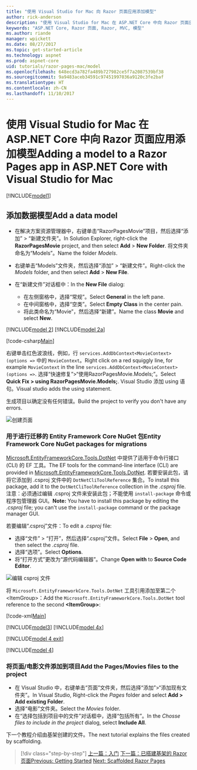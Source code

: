 ```yaml
---
title: "使用 Visual Studio for Mac 向 Razor 页面应用添加模型"
author: rick-anderson
description: "使用 Visual Studio for Mac 在 ASP.NET Core 中向 Razor 页面应用添加模型"
keywords: "ASP.NET Core, Razor 页面, Razor, MVC, 模型"
ms.author: riande
manager: wpickett
ms.date: 08/27/2017
ms.topic: get-started-article
ms.technology: aspnet
ms.prod: aspnet-core
uid: tutorials/razor-pages-mac/model
ms.openlocfilehash: 648ecd3a782fa489b727982ce5f7a2087539bf38
ms.sourcegitcommit: 9a9483aceb34591c97451997036a9120c3fe2baf
ms.translationtype: HT
ms.contentlocale: zh-CN
ms.lasthandoff: 11/10/2017
---
```

# <a name="adding-a-model-to-a-razor-pages-app-in-aspnet-core-with-visual-studio-for-mac"></a><span data-ttu-id="4030a-104">使用 Visual Studio for Mac 在 ASP.NET Core 中向 Razor 页面应用添加模型</span><span class="sxs-lookup"><span data-stu-id="4030a-104">Adding a model to a Razor Pages app in ASP.NET Core with Visual Studio for Mac</span></span>

[!INCLUDE[model1](../../includes/RP/model1.md)]

## <a name="add-a-data-model"></a><span data-ttu-id="4030a-105">添加数据模型</span><span class="sxs-lookup"><span data-stu-id="4030a-105">Add a data model</span></span>

* <span data-ttu-id="4030a-106">在解决方案资源管理器中，右键单击“RazorPagesMovie”项目，然后选择“添加” > “新建文件夹”。</span><span class="sxs-lookup"><span data-stu-id="4030a-106">In Solution Explorer, right-click the **RazorPagesMovie** project, and then select **Add** > **New Folder**.</span></span> <span data-ttu-id="4030a-107">将文件夹命名为“Models”。</span><span class="sxs-lookup"><span data-stu-id="4030a-107">Name the folder *Models*.</span></span>
* <span data-ttu-id="4030a-108">右键单击“Models”文件夹，然后选择“添加” > “新建文件”。</span><span class="sxs-lookup"><span data-stu-id="4030a-108">Right-click the *Models* folder, and then select **Add** > **New File**.</span></span>
* <span data-ttu-id="4030a-109">在“新建文件”对话框中：</span><span class="sxs-lookup"><span data-stu-id="4030a-109">In the **New File** dialog:</span></span>

  * <span data-ttu-id="4030a-110">在左侧窗格中，选择“常规”。</span><span class="sxs-lookup"><span data-stu-id="4030a-110">Select **General** in the left pane.</span></span>
  * <span data-ttu-id="4030a-111">在中间窗格中，选择“空类”。</span><span class="sxs-lookup"><span data-stu-id="4030a-111">Select **Empty Class** in the center pain.</span></span>
  * <span data-ttu-id="4030a-112">将此类命名为“Movie”，然后选择“新建”。</span><span class="sxs-lookup"><span data-stu-id="4030a-112">Name the class **Movie** and select **New**.</span></span>

[!INCLUDE[model 2](../../includes/RP/model2.md)]
[!INCLUDE[model 2a](../../includes/RP/model2a.md)]

[!code-csharp[Main](../../tutorials/razor-pages/razor-pages-start/sample/RazorPagesMovie/Startup.cs?name=snippet_ConfigureServices2&highlight=3-6)]

<span data-ttu-id="4030a-113">右键单击红色波浪线，例如，行 `services.AddDbContext<MovieContext>(options =>` 中的 `MovieContext`。</span><span class="sxs-lookup"><span data-stu-id="4030a-113">Right click on a red squiggly line, for example `MovieContext` in the line `services.AddDbContext<MovieContext>(options =>`.</span></span> <span data-ttu-id="4030a-114">选择“快速修复”>“使用RazorPagesMovie.Models;”。</span><span class="sxs-lookup"><span data-stu-id="4030a-114">Select **Quick Fix > using RazorPagesMovie.Models;**.</span></span> <span data-ttu-id="4030a-115">Visual Studio 添加 using 语句。</span><span class="sxs-lookup"><span data-stu-id="4030a-115">Visual studio adds the using statement.</span></span>

<span data-ttu-id="4030a-116">生成项目以确定没有任何错误。</span><span class="sxs-lookup"><span data-stu-id="4030a-116">Build the project to verify you don't have any errors.</span></span>

![创建页面](model/red.png)

### <a name="entity-framework-core-nuget-packages-for-migrations"></a><span data-ttu-id="4030a-118">用于进行迁移的 Entity Framework Core NuGet 包</span><span class="sxs-lookup"><span data-stu-id="4030a-118">Entity Framework Core NuGet packages for migrations</span></span>

<span data-ttu-id="4030a-119">[Microsoft.EntityFrameworkCore.Tools.DotNet](https://www.nuget.org/packages/Microsoft.EntityFrameworkCore.Tools.DotNet) 中提供了适用于命令行接口 (CLI) 的 EF 工具。</span><span class="sxs-lookup"><span data-stu-id="4030a-119">The EF tools for the command-line interface (CLI) are provided in [Microsoft.EntityFrameworkCore.Tools.DotNet](https://www.nuget.org/packages/Microsoft.EntityFrameworkCore.Tools.DotNet).</span></span> <span data-ttu-id="4030a-120">若要安装此包，请将它添加到 .csproj 文件中的 `DotNetCliToolReference` 集合。</span><span class="sxs-lookup"><span data-stu-id="4030a-120">To install this package, add it to the `DotNetCliToolReference` collection in the *.csproj* file.</span></span> <span data-ttu-id="4030a-121">注意：必须通过编辑 .csproj 文件来安装此包；不能使用 `install-package` 命令或程序包管理器 GUI。</span><span class="sxs-lookup"><span data-stu-id="4030a-121">**Note:** You have to install this package by editing the *.csproj* file; you can't use the `install-package` command or the package manager GUI.</span></span>

<span data-ttu-id="4030a-122">若要编辑“.csproj”文件：</span><span class="sxs-lookup"><span data-stu-id="4030a-122">To edit a *.csproj* file:</span></span>

* <span data-ttu-id="4030a-123">选择“文件” > “打开”，然后选择“.csproj”文件。</span><span class="sxs-lookup"><span data-stu-id="4030a-123">Select **File** > **Open**, and then select the *.csproj* file.</span></span>
* <span data-ttu-id="4030a-124">选择“选项”。</span><span class="sxs-lookup"><span data-stu-id="4030a-124">Select **Options**.</span></span>
* <span data-ttu-id="4030a-125">将“打开方式”更改为“源代码编辑器”。</span><span class="sxs-lookup"><span data-stu-id="4030a-125">Change **Open with** to **Source Code Editor**.</span></span>

![编辑 csproj 文件](model/csproj.png)

<span data-ttu-id="4030a-127">将 `Microsoft.EntityFrameworkCore.Tools.DotNet` 工具引用添加至第二个 \<ItemGroup>：</span><span class="sxs-lookup"><span data-stu-id="4030a-127">Add the `Microsoft.EntityFrameworkCore.Tools.DotNet` tool reference to the second **\<ItemGroup>**:</span></span>

[!code-xml[Main](../../tutorials/razor-pages/razor-pages-start/snapshot_cli_sample/RazorPagesMovie/RazorPagesMovie.cli.csproj?range=12-16&highlight=4)]

[!INCLUDE[model3](../../includes/RP/model3.md)]
[!INCLUDE[model 4x](../../includes/RP/model4x.md)]

[!INCLUDE[model 4 exit](../../includes/RP/model4exit.md)]

[!INCLUDE[model 4](../../includes/RP/model4.md)]

### <a name="add-the-pagesmovies-files-to-the-project"></a><span data-ttu-id="4030a-128">将页面/电影文件添加到项目</span><span class="sxs-lookup"><span data-stu-id="4030a-128">Add the Pages/Movies files to the project</span></span>

* <span data-ttu-id="4030a-129">在 Visual Studio 中，右键单击“页面”文件夹，然后选择“添加”>“添加现有文件夹”。</span><span class="sxs-lookup"><span data-stu-id="4030a-129">In Visual Studio, Right-click the *Pages* folder and select **Add > Add existing Folder**.</span></span>
* <span data-ttu-id="4030a-130">选择“电影”文件夹。</span><span class="sxs-lookup"><span data-stu-id="4030a-130">Select the *Movies* folder.</span></span>
* <span data-ttu-id="4030a-131">在“选择包括到项目中的文件”对话框中，选择“包括所有”。</span><span class="sxs-lookup"><span data-stu-id="4030a-131">In the *Chosse files to include in the project* dialog, select **Include All**.</span></span>

<span data-ttu-id="4030a-132">下一个教程介绍由基架创建的文件。</span><span class="sxs-lookup"><span data-stu-id="4030a-132">The next tutorial explains the files created by scaffolding.</span></span>

>[!div class="step-by-step"]
<span data-ttu-id="4030a-133">[上一篇：入门](xref:tutorials/razor-pages-mac/razor-pages-start)
[下一篇：已搭建基架的 Razor 页面](xref:tutorials/razor-pages/page)</span><span class="sxs-lookup"><span data-stu-id="4030a-133">[Previous: Getting Started](xref:tutorials/razor-pages-mac/razor-pages-start)
[Next: Scaffolded Razor Pages](xref:tutorials/razor-pages/page)</span></span>
